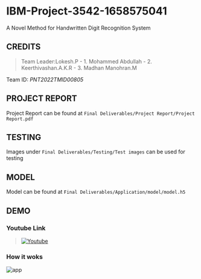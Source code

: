 # IBM-Project-3542-1658575041
A Novel Method for Handwritten Digit Recognition System

## CREDITS

>Team Leader:Lokesh.P - 1. Mohammed Abdullah - 2. Keerthivashan.A.K.R - 3. Madhan Manohran.M

Team ID: *PNT2022TMID00805*

## PROJECT REPORT

Project Report can be found at `Final Deliverables/Project Report/Project Report.pdf`
## TESTING
Images under `Final Deliverables/Testing/Test images` can be used for testing

## MODEL
Model can be found at `Final Deliverables/Application/model/model.h5`

## DEMO

### Youtube Link
>[![Youtube](http://img.youtube.com/vi/gC5nvPL2_bM/0.jpg)](https://youtu.be/gC5nvPL2_bM)

### How it woks
![app](https://user-images.githubusercontent.com/63586305/201483978-2302bec8-9592-4b7f-968d-42f3fefdf1b9.gif)



